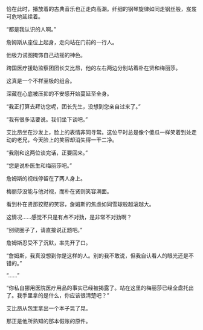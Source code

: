 恰在此时，播放着的古典音乐也正走向高潮。纤细的钢琴旋律如同走钢丝般，岌岌可危地延续着。

“都是我认识的人啊。”

詹姆斯从座位上起身，走向站在门前的一行人。

他极力试图掩饰自己动摇的神色。

跨国医疗援助监察团团长艾比昂，他的左右两边分别站着朴在贤和梅丽莎。

这真是一个不祥至极的组合。

深藏在心底被压抑的不安感开始蔓延至全身。

“我正打算去拜访您呢，团长先生，没想到您亲自过来了。”

“我有很多话要说。我们坐下谈吧。”

艾比昂坐在沙发上，脸上的表情非同寻常。这位平时总是像个傻瓜一样笑着到处走动的老兄，今天脸上的笑容却消失得一干二净。

“我刚和这两位谈完话，正要回来。”

“您是说朴医生和梅丽莎吧。”

詹姆斯的视线停留在了两人身上。

梅丽莎没能与他对视，而朴在贤则笑容满面。

看到朴在贤那狡黠的笑容，詹姆斯的焦虑如同雪球般越滚越大。

这情况……感觉不只是有点不对劲，是非常不对劲啊？

“别绕圈子了，请直接说正题吧。”

詹姆斯忍受不了沉默，率先开了口。

“詹姆斯，我真没想到你是这样的人。别的我不敢说，但我自认看人的眼光还是不错的。”

“……”

“你私自挪用医院医疗用品的事实已经被揭露了。站在这里的梅丽莎已经全盘托出了。我手里拿的是什么，你应该很清楚吧？”

艾比昂从包里拿出一个本子晃了晃。

那正是他所熟知的那本假账的原件。
